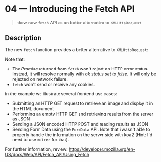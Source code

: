 # 04 &mdash; Introducing the Fetch API
> thew new `fetch` API as an better alternative to `XMLHttpRequest`

## Description

The new `fetch` function provides a better alternative to `XMLHttpRequest`:

Note that:
+ The *Promise* returned from `fetch` won't reject on HTTP error status. Instead, it will resolve normally with *ok status set to false*. It will only be rejected on network failure.
+ `fetch` won't send or receive any cookies.

In the example we illustrate several frontend use cases:
+ Submitting an HTTP GET request to retrieve an image and display it in the HTML document
+ Performing an empty HTTP GET and retrieving results from the server as JSON
+ Sending a JSON encoded HTTP POST and reading results as JSON
+ Sending Form Data using the `FormData` API. Note that i wasn't able to properly handle the information on the server side with koa2 (Hint: I'd need to use `multer` for that).

For further information, review:
https://developer.mozilla.org/en-US/docs/Web/API/Fetch_API/Using_Fetch